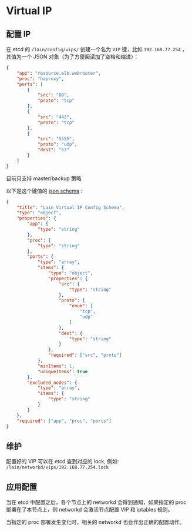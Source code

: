 # Virtual IP

## 配置 IP

在 etcd 的 `/lain/config/vips/` 创建一个名为 `VIP` 键，比如 `192.168.77.254` ，其值为一个 JSON 对象（为了方便阅读加了空格和缩进）：

```json
{
    "app": "resource.elb.webrouter",
    "proc": "haproxy",
    "ports": [
        {
            "src": "80",
            "proto": "tcp"
        },
        {
            "src": "443",
            "proto": "tcp"
        },
        {
            "src": "5555",
            "proto": "udp",
            "dest": "53"
        }
    ]
}
```

目前只支持 master/backup 策略

以下是这个键值的 [json schema](http://json-schema.org) :

```json
{
    "title": "Lain Virtual IP Config Schema",
    "type": "object",
    "properties": {
        "app": {
            "type": "string"
        },
        "proc": {
            "type": "string"
        },
        "ports": {
            "type": "array",
            "items": {
                "type": "object",
                "properties": {
                    "src": {
                        "type": "string"
                    },
                    "proto": {
                        "enum": [
                            "tcp",
                            "udp"
                        ]
                    },
                    "dest": {
                        "type": "string"
                    }
                },
                "required": ["src", "proto"]
            },
            "minItems": 1,
            "uniqueItems": true
        },
        "excluded_nodes": {
            "type": "array",
            "items": {
                "type": "string"
            }
        }
    },
    "required": ["app", "proc", "ports"]
}

```

## 维护

配置好的 VIP 可以在 etcd 查到对应的 lock, 例如: `/lain/networkd/vips/192.168.77.254.lock`

## 应用配置

当在 etcd 中配置之后，各个节点上的 networkd 会得到通知，如果指定的 proc 部署在了本节点上，则 networkd 会激活节点配置 VIP 和 iptables 规则。

当指定的 proc 部署发生变化时，相关的 networkd 也会作出正确的配置动作。
